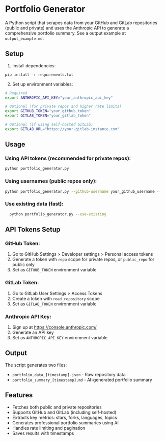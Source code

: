 # Portfolio Generator

A Python script that scrapes data from your GitHub and GitLab repositories (public and private) and uses the Anthropic API to generate a comprehensive portfolio summary. See a output example at `output_example.md`.

## Setup

1. Install dependencies:
```bash
pip install -r requirements.txt
```

2. Set up environment variables:
```bash
# Required
export ANTHROPIC_API_KEY="your_anthropic_api_key"

# Optional (for private repos and higher rate limits)
export GITHUB_TOKEN="your_github_token"
export GITLAB_TOKEN="your_gitlab_token"

# Optional (if using self-hosted GitLab)
export GITLAB_URL="https://your-gitlab-instance.com"
```

## Usage

### Using API tokens (recommended for private repos):
```bash
python portfolio_generator.py
```

### Using usernames (public repos only):
```bash
python portfolio_generator.py --github-username your_github_username --gitlab-username your_gitlab_username
```

### Use existing data (fast):
```bash
  python portfolio_generator.py --use-existing
```

## API Tokens Setup

### GitHub Token:
1. Go to GitHub Settings > Developer settings > Personal access tokens
2. Generate a token with `repo` scope for private repos, or `public_repo` for public only
3. Set as `GITHUB_TOKEN` environment variable

### GitLab Token:
1. Go to GitLab User Settings > Access Tokens
2. Create a token with `read_repository` scope
3. Set as `GITLAB_TOKEN` environment variable

### Anthropic API Key:
1. Sign up at https://console.anthropic.com/
2. Generate an API key
3. Set as `ANTHROPIC_API_KEY` environment variable

## Output

The script generates two files:
- `portfolio_data_[timestamp].json` - Raw repository data
- `portfolio_summary_[timestamp].md` - AI-generated portfolio summary

## Features

- Fetches both public and private repositories
- Supports GitHub and GitLab (including self-hosted)
- Extracts key metrics: stars, forks, languages, topics
- Generates professional portfolio summaries using AI
- Handles rate limiting and pagination
- Saves results with timestamps